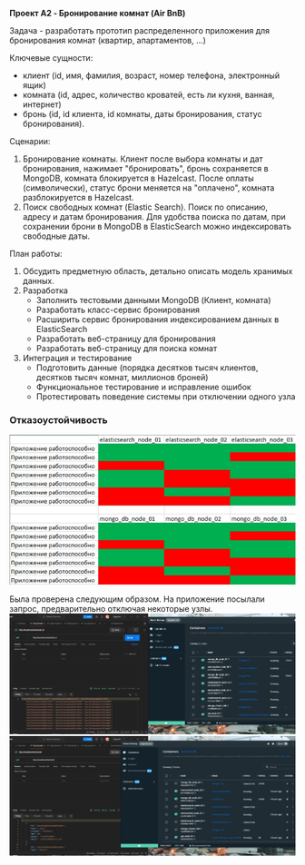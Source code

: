 **Проект A2 - Бронирование комнат (Air BnB)**
 
Задача - разработать прототип распределенного приложения для бронирования комнат (квартир, апартаментов, ...)

Ключевые сущности:
- клиент (id, имя, фамилия, возраст, номер телефона, электронный ящик)
- комната (id, адрес, количество кроватей, есть ли кухня, ванная, интернет)
- бронь (id, id клиента, id комнаты, даты бронирования, статус бронирования).

Сценарии:
1. Бронирование комнаты. Клиент после выбора комнаты и дат бронирования, нажимает "бронировать", бронь сохраняется в MongoDB, комната блокируется в Hazelcast. После оплаты (символически), статус брони меняется на "оплачено", комната разблокируется в Hazelcast.
2. Поиск свободных комнат (Elastic Search). Поиск по описанию, адресу и датам бронирования. Для удобства поиска по датам, при сохранении брони в MongoDB в ElasticSearch можно индексировать свободные даты.

План работы:
1. Обсудить предметную область, детально описать модель хранимых данных.
2. Разработка
   - Заполнить тестовыми данными MongoDB (Клиент, комната)
   - Разработать класс-сервис бронирования
   - Расширить сервис бронирования индексированием данных в ElasticSearch
   - Разработать веб-страницу для бронирования
   - Разработать веб-страницу для поиска комнат
3. Интеграция и тестирование
   - Подготовить данные (порядка десятков тысяч клиентов, десятков тысяч комнат, миллионов броней)
   - Функциональное тестирование и исправление ошибок
   - Протестировать поведение системы при отключении одного узла

### Отказоустойчивость
![image](https://github.com/paveladim/nosql-2023/blob/master/table.jpg)

Была проверена следующим образом. На приложение посылали запрос, предварительно отключая некоторые узлы.
![image](https://github.com/paveladim/nosql-2023/blob/master/req1.jpg)
![image](https://github.com/paveladim/nosql-2023/blob/master/req2.jpg)